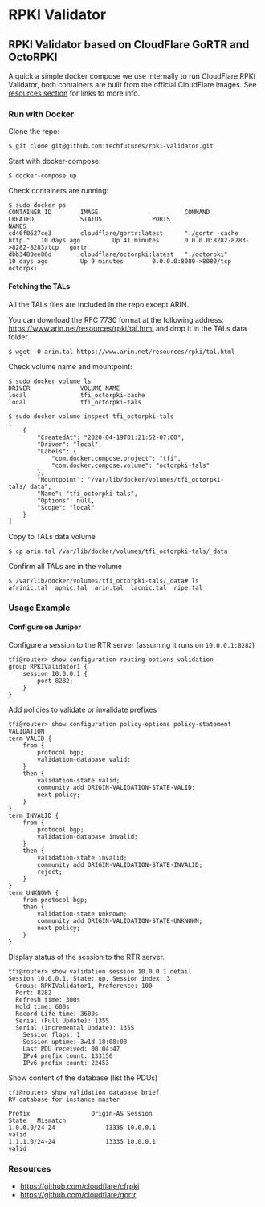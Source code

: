 # RPKI Validator
## RPKI Validator based on CloudFlare GoRTR and OctoRPKI

A quick a simple docker compose we use internally to run CloudFlare RPKI Validator, both containers are built from the official CloudFlare images. See [resources section](#resources) for links to more info.

### Run with Docker

Clone the repo:

```
$ git clone git@github.com:techfutures/rpki-validator.git
```

Start with docker-compose:

```
$ docker-compose up
```

Check containers are running:

```
$ sudo docker ps
CONTAINER ID        IMAGE                        COMMAND                  CREATED             STATUS              PORTS                              NAMES
cd46f0627ce3        cloudflare/gortr:latest      "./gortr -cache http…"   10 days ago         Up 41 minutes       0.0.0.0:8282-8283->8282-8283/tcp   gortr
dbb3480ee86d        cloudflare/octorpki:latest   "./octorpki"             10 days ago         Up 9 minutes        0.0.0.0:8080->8080/tcp             octorpki
```

#### Fetching the TALs

All the TALs files are included in the repo except ARIN.

You can download the RFC 7730 format at the following address: https://www.arin.net/resources/rpki/tal.html and drop it in the TALs data folder.

```
$ wget -O arin.tal https://www.arin.net/resources/rpki/tal.html
```

Check volume name and mountpoint:
```
$ sudo docker volume ls
DRIVER              VOLUME NAME
local               tfi_octorpki-cache
local               tfi_octorpki-tals

$ sudo docker volume inspect tfi_octorpki-tals
[
    {
        "CreatedAt": "2020-04-19T01:21:52-07:00",
        "Driver": "local",
        "Labels": {
            "com.docker.compose.project": "tfi",
            "com.docker.compose.volume": "octorpki-tals"
        },
        "Mountpoint": "/var/lib/docker/volumes/tfi_octorpki-tals/_data",
        "Name": "tfi_octorpki-tals",
        "Options": null,
        "Scope": "local"
    }
]

```

Copy to TALs data volume

```
$ cp arin.tal /var/lib/docker/volumes/tfi_octorpki-tals/_data
```

Confirm all TALs are in the volume

```
$ /var/lib/docker/volumes/tfi_octorpki-tals/_data# ls
afrinic.tal  apnic.tal  arin.tal  lacnic.tal  ripe.tal
```



### Usage Example
#### Configure on Juniper

Configure a session to the RTR server (assuming it runs on `10.0.0.1:8282`)

```
tfi@router> show configuration routing-options validation
group RPKIValidator1 {
    session 10.0.0.1 {
        port 8282;
    }
}
```

Add policies to validate or invalidate prefixes

```
tfi@router> show configuration policy-options policy-statement VALIDATION
term VALID {
    from {
        protocol bgp;
        validation-database valid;
    }
    then {
        validation-state valid;
        community add ORIGIN-VALIDATION-STATE-VALID;
        next policy;
    }
}
term INVALID {
    from {
        protocol bgp;
        validation-database invalid;
    }
    then {
        validation-state invalid;
        community add ORIGIN-VALIDATION-STATE-INVALID;
        reject;
    }
}
term UNKNOWN {
    from protocol bgp;
    then {
        validation-state unknown;
        community add ORIGIN-VALIDATION-STATE-UNKNOWN;
        next policy;
    }
}
```

Display status of the session to the RTR server.

```
tfi@router> show validation session 10.0.0.1 detail
Session 10.0.0.1, State: up, Session index: 3
  Group: RPKIValidator1, Preference: 100
  Port: 8282
  Refresh time: 300s
  Hold time: 600s
  Record Life time: 3600s
  Serial (Full Update): 1355
  Serial (Incremental Update): 1355
    Session flaps: 1
    Session uptime: 3w1d 18:08:08
    Last PDU received: 00:04:47
    IPv4 prefix count: 133156
    IPv6 prefix count: 22453

```

Show content of the database (list the PDUs)

```
tfi@router> show validation database brief
RV database for instance master

Prefix                 Origin-AS Session                                 State   Mismatch
1.0.0.0/24-24              13335 10.0.0.1                                valid
1.1.1.0/24-24              13335 10.0.0.1                                valid
```

### Resources
- https://github.com/cloudflare/cfrpki
- https://github.com/cloudflare/gortr
